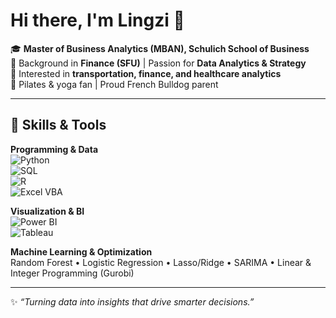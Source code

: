 

# Hi there, I'm Lingzi 👋  

🎓 **Master of Business Analytics (MBAN), Schulich School of Business**  
💼 Background in **Finance (SFU)** | Passion for **Data Analytics & Strategy**  
🚉 Interested in **transportation, finance, and healthcare analytics**  
🐶 Pilates & yoga fan | Proud French Bulldog parent  

---

## 🔧 Skills & Tools
**Programming & Data**  
![Python](https://img.shields.io/badge/-Python-3776AB?logo=python&logoColor=white)  
![SQL](https://img.shields.io/badge/-SQL-4479A1?logo=MySQL&logoColor=white)  
![R](https://img.shields.io/badge/-R-276DC3?logo=R&logoColor=white)  
![Excel VBA](https://img.shields.io/badge/-Excel%20VBA-217346?logo=microsoft-excel&logoColor=white)  

**Visualization & BI**  
![Power BI](https://img.shields.io/badge/-Power%20BI-F2C811?logo=powerbi&logoColor=black)  
![Tableau](https://img.shields.io/badge/-Tableau-E97627?logo=tableau&logoColor=white)  

**Machine Learning & Optimization**  
Random Forest • Logistic Regression • Lasso/Ridge • SARIMA • Linear & Integer Programming (Gurobi)  

---
✨ *“Turning data into insights that drive smarter decisions.”*

